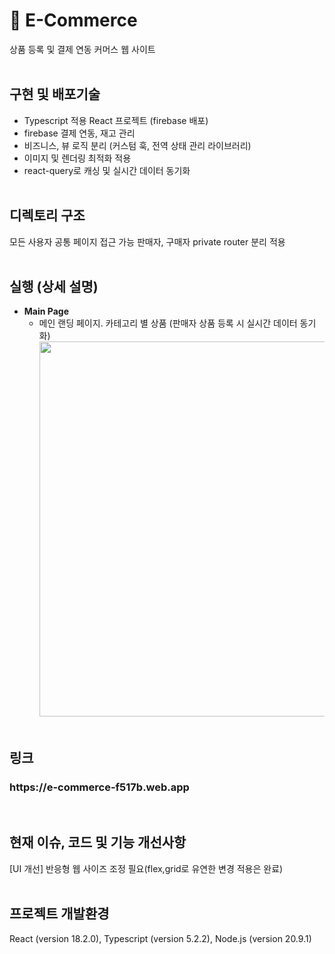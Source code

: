 # 💸 E-Commerce

상품 등록 및 결제 연동 커머스 웹 사이트
<br/><br/>

## 구현 및 배포기술

- Typescript 적용 React 프로젝트 (firebase 배포)
- firebase 결제 연동, 재고 관리
- 비즈니스, 뷰 로직 분리 (커스텀 훅, 전역 상태 관리 라이브러리)
- 이미지 및 렌더링 최적화 적용
- react-query로 캐싱 및 실시간 데이터 동기화
  <br/><br/>

## 디렉토리 구조

모든 사용자 공통 페이지 접근 가능
판매자, 구매자 private router 분리 적용
<br/><br/>

## 실행 (상세 설명)

- **Main Page** <br/>
  - 메인 랜딩 페이지. 카테고리 별 상품 (판매자 상품 등록 시 실시간 데이터 동기화)<br/>
    <image src="https://github.com/kylee31/travel_plan/assets/106156087/1cae1185-e517-4e48-8ee2-45d8add6ee31.png" width="600">
    <br/><br/>

## 링크

<h3>https://e-commerce-f517b.web.app</h3>
<br/>

## 현재 이슈, 코드 및 기능 개선사항

[UI 개선] 반응형 웹 사이즈 조정 필요(flex,grid로 유연한 변경 적용은 완료)
<br/><br/>

## 프로젝트 개발환경

React (version 18.2.0), Typescript (version 5.2.2), Node.js (version 20.9.1)
